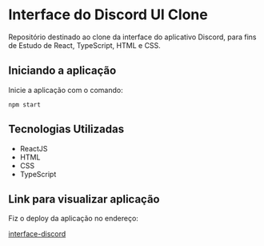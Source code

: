 
# Interface do Discord UI Clone

Repositório destinado ao clone da interface do aplicativo Discord, para fins de Estudo de React, TypeScript, HTML e CSS.

## Iniciando a aplicação

Inicie a aplicação com o comando:

`npm start`


## Tecnologias Utilizadas

- ReactJS
- HTML
- CSS
- TypeScript


## Link para visualizar aplicação

Fiz o deploy da aplicação no endereço:

[interface-discord](https://discord-interface-abner.netlify.app/)
